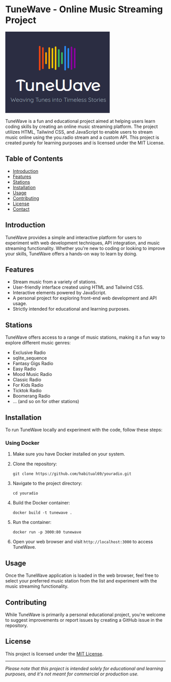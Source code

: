 # TuneWave - Online Music Streaming Project

![TuneWave Logo](https://github.com/habitual69/youradio/blob/main/assets/tunewave.png)

TuneWave is a fun and educational project aimed at helping users learn coding skills by creating an online music streaming platform. The project utilizes HTML, Tailwind CSS, and JavaScript to enable users to stream music online using the you.radio stream and a custom API. This project is created purely for learning purposes and is licensed under the MIT License.

## Table of Contents

- [Introduction](#introduction)
- [Features](#features)
- [Stations](#stations)
- [Installation](#installation)
- [Usage](#usage)
- [Contributing](#contributing)
- [License](#license)
- [Contact](#contact)

## Introduction

TuneWave provides a simple and interactive platform for users to experiment with web development techniques, API integration, and music streaming functionality. Whether you're new to coding or looking to improve your skills, TuneWave offers a hands-on way to learn by doing.

## Features

- Stream music from a variety of stations.
- User-friendly interface created using HTML and Tailwind CSS.
- Interactive elements powered by JavaScript.
- A personal project for exploring front-end web development and API usage.
- Strictly intended for educational and learning purposes.

## Stations

TuneWave offers access to a range of music stations, making it a fun way to explore different music genres:

- Exclusive Radio
- sqlite_sequence
- Fantasy Gigs Radio
- Easy Radio
- Mood Music Radio
- Classic Radio
- For Kids Radio
- Ticktok Radio
- Boomerang Radio
- ... (and so on for other stations)

## Installation

To run TuneWave locally and experiment with the code, follow these steps:

### Using Docker

1. Make sure you have Docker installed on your system.

2. Clone the repository:
   ```
   git clone https://github.com/habitual69/youradio.git
   ```

3. Navigate to the project directory:
   ```
   cd youradio
   ```

4. Build the Docker container:
   ```
   docker build -t tunewave .
   ```

5. Run the container:
   ```
   docker run -p 3000:80 tunewave
   ```

6. Open your web browser and visit `http://localhost:3000` to access TuneWave.

## Usage

Once the TuneWave application is loaded in the web browser, feel free to select your preferred music station from the list and experiment with the music streaming functionality.

## Contributing

While TuneWave is primarily a personal educational project, you're welcome to suggest improvements or report issues by creating a GitHub issue in the repository.

## License

This project is licensed under the [MIT License](https://opensource.org/licenses/MIT).

---
*Please note that this project is intended solely for educational and learning purposes, and it's not meant for commercial or production use.*